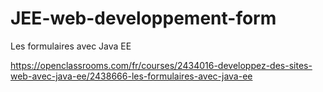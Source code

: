 # JEE-web-developpement-form
Les formulaires avec Java EE


https://openclassrooms.com/fr/courses/2434016-developpez-des-sites-web-avec-java-ee/2438666-les-formulaires-avec-java-ee



